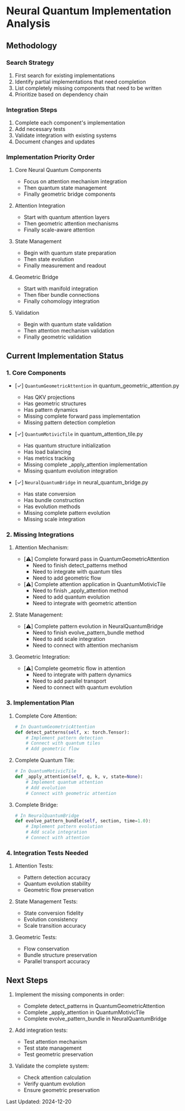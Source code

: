 # Neural Quantum Implementation Analysis

## Methodology
### Search Strategy
1. First search for existing implementations
2. Identify partial implementations that need completion
3. List completely missing components that need to be written
4. Prioritize based on dependency chain

### Integration Steps
1. Complete each component's implementation
2. Add necessary tests
3. Validate integration with existing systems
4. Document changes and updates

### Implementation Priority Order
1. Core Neural Quantum Components
   - Focus on attention mechanism integration
   - Then quantum state management
   - Finally geometric bridge components

2. Attention Integration
   - Start with quantum attention layers
   - Then geometric attention mechanisms
   - Finally scale-aware attention

3. State Management
   - Begin with quantum state preparation
   - Then state evolution
   - Finally measurement and readout

4. Geometric Bridge
   - Start with manifold integration
   - Then fiber bundle connections
   - Finally cohomology integration

5. Validation
   - Begin with quantum state validation
   - Then attention mechanism validation
   - Finally geometric validation

## Current Implementation Status

### 1. Core Components
- [✓] `QuantumGeometricAttention` in quantum_geometric_attention.py
  - Has QKV projections
  - Has geometric structures
  - Has pattern dynamics
  - Missing complete forward pass implementation
  - Missing pattern detection completion

- [✓] `QuantumMotivicTile` in quantum_attention_tile.py
  - Has quantum structure initialization
  - Has load balancing
  - Has metrics tracking
  - Missing complete _apply_attention implementation
  - Missing quantum evolution integration

- [✓] `NeuralQuantumBridge` in neural_quantum_bridge.py
  - Has state conversion
  - Has bundle construction
  - Has evolution methods
  - Missing complete pattern evolution
  - Missing scale integration

### 2. Missing Integrations

1. Attention Mechanism:
   - [⚠️] Complete forward pass in QuantumGeometricAttention
     - Need to finish detect_patterns method
     - Need to integrate with quantum tiles
     - Need to add geometric flow
   - [⚠️] Complete attention application in QuantumMotivicTile
     - Need to finish _apply_attention method
     - Need to add quantum evolution
     - Need to integrate with geometric attention

2. State Management:
   - [⚠️] Complete pattern evolution in NeuralQuantumBridge
     - Need to finish evolve_pattern_bundle method
     - Need to add scale integration
     - Need to connect with attention mechanism

3. Geometric Integration:
   - [⚠️] Complete geometric flow in attention
     - Need to integrate with pattern dynamics
     - Need to add parallel transport
     - Need to connect with quantum evolution

### 3. Implementation Plan

1. Complete Core Attention:
   ```python
   # In QuantumGeometricAttention
   def detect_patterns(self, x: torch.Tensor):
       # Implement pattern detection
       # Connect with quantum tiles
       # Add geometric flow
   ```

2. Complete Quantum Tile:
   ```python
   # In QuantumMotivicTile
   def _apply_attention(self, q, k, v, state=None):
       # Implement quantum attention
       # Add evolution
       # Connect with geometric attention
   ```

3. Complete Bridge:
   ```python
   # In NeuralQuantumBridge
   def evolve_pattern_bundle(self, section, time=1.0):
       # Implement pattern evolution
       # Add scale integration
       # Connect with attention
   ```

### 4. Integration Tests Needed

1. Attention Tests:
   - Pattern detection accuracy
   - Quantum evolution stability
   - Geometric flow preservation

2. State Management Tests:
   - State conversion fidelity
   - Evolution consistency
   - Scale transition accuracy

3. Geometric Tests:
   - Flow conservation
   - Bundle structure preservation
   - Parallel transport accuracy

## Next Steps

1. Implement the missing components in order:
   - Complete detect_patterns in QuantumGeometricAttention
   - Complete _apply_attention in QuantumMotivicTile
   - Complete evolve_pattern_bundle in NeuralQuantumBridge

2. Add integration tests:
   - Test attention mechanism
   - Test state management
   - Test geometric preservation

3. Validate the complete system:
   - Check attention calculation
   - Verify quantum evolution
   - Ensure geometric preservation

Last Updated: 2024-12-20